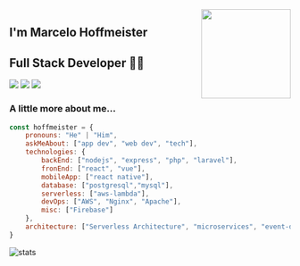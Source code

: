 <img align='right' src="https://media.giphy.com/media/USV0ym3bVWQJJmNu3N/giphy.gif" width="160">

## I'm Marcelo Hoffmeister
## Full Stack Developer 👨‍💻

[![](https://img.shields.io/badge/LinkedIn-MarceloHoffmeister-lightgrey?style=for-the-badge)](https://www.linkedin.com/in/marcelo-hoffmeister/)
[![](https://img.shields.io/twitter/follow/hoffmeister__?style=for-the-badge)](https://twitter.com/Hoffmeister__)
[![](https://img.shields.io/badge/Gmail-marcelohenriquehoffmeister%40gmail.com-lightgrey?style=for-the-badge)](mailto:marcelohenriquehoffmeister@gmail.com)


### A little more about me...

```javascript
const hoffmeister = {
    pronouns: "He" | "Him",
    askMeAbout: ["app dev", "web dev", "tech"],
    technologies: {
        backEnd: ["nodejs", "express", "php", "laravel"],
        fronEnd: ["react", "vue"],
        mobileApp: ["react native"],
        database: ["postgresql","mysql"],
        serverless: ["aws-lambda"],
        devOps: ["AWS", "Nginx", "Apache"],
        misc: ["Firebase"]
    },
    architecture: ["Serverless Architecture", "microservices", "event-driven", "Single page applications"],
}
```

![stats](https://github-readme-stats.vercel.app/api?username=marcelohoffmeister&count_private=true&show_icons=true&hide_border=true&bg_color=161B22&title_color=76BCFA&text_color=9ECEF6&icon_color=9ECEF6)
